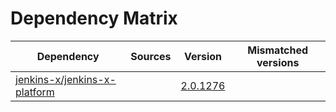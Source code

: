 # Dependency Matrix

Dependency | Sources | Version | Mismatched versions
---------- | ------- | ------- | -------------------
[jenkins-x/jenkins-x-platform](https://github.com/jenkins-x/jenkins-x-platform.git) |  | [2.0.1276](https://github.com/jenkins-x/jenkins-x-platform/releases/tag/v2.0.1276) | 
